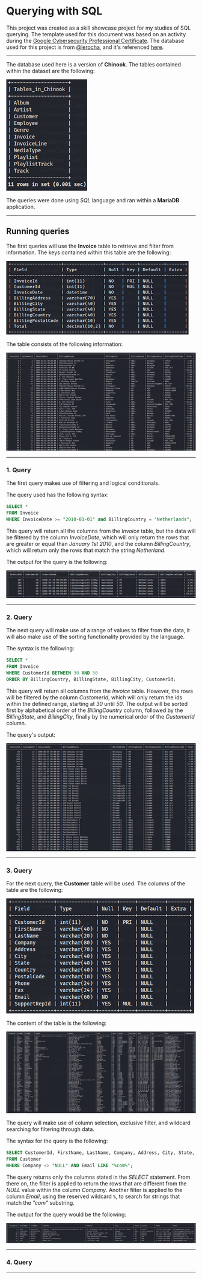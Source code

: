 # Querying with SQL  

This project was created as a skill showcase project for my studies of SQL querying. The template used for this document
was based on an activity during the [Google Cybersecurity Professional Certificate][link1]. The database used for this
project is from [@lerocha][link3], and it's referenced [here][link2].  

---

The database used here is a version of **Chinook**. The tables contained within the dataset are the following:  

![Database Tables](Database_Tables.png)

The queries were done using *SQL* language and ran within a **MariaDB** application.  

---

## Running queries  

The first queries will use the **Invoice** table to retrieve and filter from information. The keys contained within this
table are the following:  

![Invoice Description](Invoice_Description.png)

The table consists of the following information:  

![Invoice Table Example](Invoice_Table.png)

---

### 1. Query  

The first query makes use of filtering and logical conditionals.  

The query used has the following syntax:  

```sql
SELECT *
FROM Invoice
WHERE InvoiceDate >= "2010-01-01" and BillingCountry = "Netherlands";
```

This query will return all the columns from the *Invoice* table, but the data will be filtered by the column
*InvoiceDate*, which will only return the rows that are greater or equal than *January 1st 2010*, and the column
*BillingCountry*, which will return only the rows that match the string *Netherland*.  

The output for the query is the following:  

![Query Result Invoice 1](Result_Query_1_Invoice.png)

---

### 2. Query  

The next query will make use of a range of values to filter from the data, it will also make use of the sorting
functionality provided by the language.  

The syntax is the following:  

```sql
SELECT *
FROM Invoice
WHERE CustomerId BETWEEN 30 AND 50
ORDER BY BillingCountry, BillingState, BillingCity, CustomerId;
```

This query will return all columns from the *Invoice* table. However, the rows will be filtered by the column
*CustomerId*, which will only return the ids within the defined range, starting at *30* until *50*. The output will be
sorted first by alphabetical order of the *BillingCountry* column, followed by the *BillingState*, and *BillingCity*,
finally by the numerical order of the *CustomerId* column.  

The query's output:  

![Query Result Invoice 2](Result_Query_2_Invoice.png)

---

### 3. Query  

For the next query, the **Customer** table will be used. The columns of the table are the following:  

![Customer Description](Customer_Description.png)

The content of the table is the following:  

![Customer_Content](Customer_Content.png)

The query will make use of column selection, exclusive filter, and wildcard searching for filtering through data.  

The syntax for the query is the following:  

```sql
SELECT CustomerId, FirstName, LastName, Company, Address, City, State, Country, Phone, Email
FROM Customer
WHERE Company <> "NULL" AND Email LIKE "%com%";
```

The query returns only the columns stated in the *SELECT* statement. From there on, the filter is applied to return the
rows that are different from the *NULL* value within the column *Company*. Another filter is applied to the column
*Email*, using the reserved wildcard `%`, to search for strings that match the *"com"* substring.  

The output for the query would be the following:  

![Query Result Customer 1](Result_Query_1_Customer.png)

---

### 4. Query  

---

[link1]: https://www.coursera.org/professional-certificates/google-cybersecurity
[link2]: https://github.com/lerocha/chinook-database/blob/master/ChinookDatabase/DataSources/Chinook_MySql.sql
[link3]: https://github.com/lerocha

